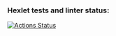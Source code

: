 ### Hexlet tests and linter status:
[![Actions Status](https://github.com/vovitolog/frontend-project-lvl1/workflows/hexlet-check/badge.svg)](https://github.com/vovitolog/frontend-project-lvl1/actions)
